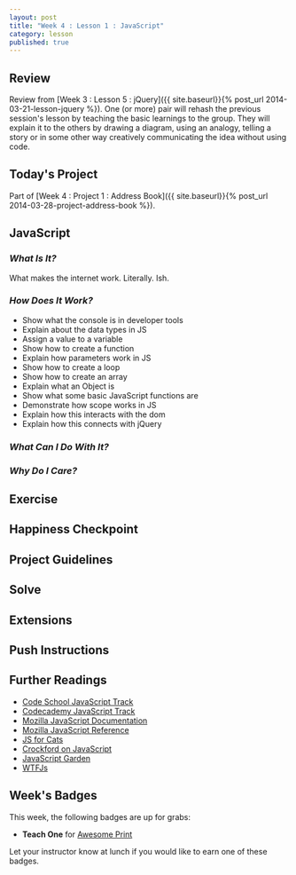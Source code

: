 ```yaml
---
layout: post
title: "Week 4 : Lesson 1 : JavaScript"
category: lesson
published: true
---
```


## Review

Review from [Week 3 : Lesson 5 : jQuery]({{ site.baseurl}}{% post_url 2014-03-21-lesson-jquery %}).  One (or more) pair will rehash the previous session's lesson by teaching the basic learnings to the group.  They will explain it to the others by drawing a diagram, using an analogy, telling a story or in some other way creatively communicating the idea without using code.

## Today's Project<a name="todays-project"></a>

Part of [Week 4 : Project 1 : Address Book]({{ site.baseurl}}{% post_url 2014-03-28-project-address-book %}).

## JavaScript

### _What Is It?_
What makes the internet work.  Literally. Ish.

### _How Does It Work?_

* Show what the console is in developer tools
* Explain about the data types in JS
* Assign a value to a variable
* Show how to create a function
* Explain how parameters work in JS
* Show how to create a loop
* Show how to create an array
* Explain what an Object is
* Show what some basic JavaScript functions are
* Demonstrate how scope works in JS
* Explain how this interacts with the dom
* Explain how this connects with jQuery


### _What Can I Do With It?_

### _Why Do I Care?_

## Exercise

## Happiness Checkpoint

## Project Guidelines

## Solve

## Extensions

## Push Instructions

## Further Readings

* [Code School JavaScript Track](https://www.codeschool.com/paths/javascript)
* [Codecademy JavaScript Track](http://www.codecademy.com/tracks/javascript)
* [Mozilla JavaScript Documentation](https://developer.mozilla.org/en-US/learn/javascript)
* [Mozilla JavaScript Reference](https://developer.mozilla.org/en-US/docs/Web/JavaScript/Reference)
* [JS for Cats](http://jsforcats.com/)
* [Crockford on JavaScript](http://yuiblog.com/crockford/)
* [JavaScript Garden](http://bonsaiden.github.io/JavaScript-Garden/#intro)
* [WTFJs](http://wtfjs.com/)

## Week's Badges

This week, the following badges are up for grabs:

* **Teach One** for [Awesome Print](http://realtschoegl.github.io/devchamps/mini-lesson/2014/01/01/mini-awesome-print.html) 

Let your instructor know at lunch if you would like to earn one of these badges.